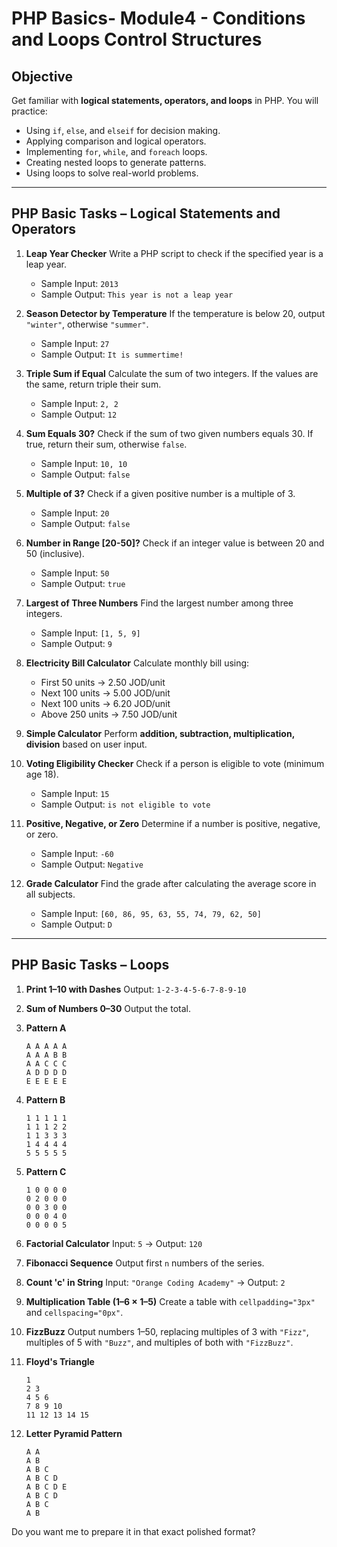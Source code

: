 # **PHP Basics- Module4 - Conditions and Loops Control Structures**

## **Objective**

Get familiar with **logical statements, operators, and loops** in PHP.
You will practice:

* Using `if`, `else`, and `elseif` for decision making.
* Applying comparison and logical operators.
* Implementing `for`, `while`, and `foreach` loops.
* Creating nested loops to generate patterns.
* Using loops to solve real-world problems.

---

## **PHP Basic Tasks – Logical Statements and Operators**

1. **Leap Year Checker**
   Write a PHP script to check if the specified year is a leap year.

   * Sample Input: `2013`
   * Sample Output: `This year is not a leap year`

2. **Season Detector by Temperature**
   If the temperature is below 20, output `"winter"`, otherwise `"summer"`.

   * Sample Input: `27`
   * Sample Output: `It is summertime!`

3. **Triple Sum if Equal**
   Calculate the sum of two integers. If the values are the same, return triple their sum.

   * Sample Input: `2, 2`
   * Sample Output: `12`

4. **Sum Equals 30?**
   Check if the sum of two given numbers equals 30. If true, return their sum, otherwise `false`.

   * Sample Input: `10, 10`
   * Sample Output: `false`

5. **Multiple of 3?**
   Check if a given positive number is a multiple of 3.

   * Sample Input: `20`
   * Sample Output: `false`

6. **Number in Range \[20-50]?**
   Check if an integer value is between 20 and 50 (inclusive).

   * Sample Input: `50`
   * Sample Output: `true`

7. **Largest of Three Numbers**
   Find the largest number among three integers.

   * Sample Input: `[1, 5, 9]`
   * Sample Output: `9`

8. **Electricity Bill Calculator**
   Calculate monthly bill using:

   * First 50 units → 2.50 JOD/unit
   * Next 100 units → 5.00 JOD/unit
   * Next 100 units → 6.20 JOD/unit
   * Above 250 units → 7.50 JOD/unit

9. **Simple Calculator**
   Perform **addition, subtraction, multiplication, division** based on user input.

10. **Voting Eligibility Checker**
    Check if a person is eligible to vote (minimum age 18).

    * Sample Input: `15`
    * Sample Output: `is not eligible to vote`

11. **Positive, Negative, or Zero**
    Determine if a number is positive, negative, or zero.

    * Sample Input: `-60`
    * Sample Output: `Negative`

12. **Grade Calculator**
    Find the grade after calculating the average score in all subjects.

    * Sample Input: `[60, 86, 95, 63, 55, 74, 79, 62, 50]`
    * Sample Output: `D`

---

## **PHP Basic Tasks – Loops**

1. **Print 1–10 with Dashes**
   Output: `1-2-3-4-5-6-7-8-9-10`

2. **Sum of Numbers 0–30**
   Output the total.

3. **Pattern A**

   ```
   A A A A A
   A A A B B
   A A C C C
   A D D D D
   E E E E E
   ```

4. **Pattern B**

   ```
   1 1 1 1 1
   1 1 1 2 2
   1 1 3 3 3
   1 4 4 4 4
   5 5 5 5 5
   ```

5. **Pattern C**

   ```
   1 0 0 0 0
   0 2 0 0 0
   0 0 3 0 0
   0 0 0 4 0
   0 0 0 0 5
   ```

6. **Factorial Calculator**
   Input: `5` → Output: `120`

7. **Fibonacci Sequence**
   Output first `n` numbers of the series.

8. **Count 'c' in String**
   Input: `"Orange Coding Academy"` → Output: `2`

9. **Multiplication Table (1–6 × 1–5)**
   Create a table with `cellpadding="3px"` and `cellspacing="0px"`.

10. **FizzBuzz**
    Output numbers 1–50, replacing multiples of 3 with `"Fizz"`, multiples of 5 with `"Buzz"`, and multiples of both with `"FizzBuzz"`.

11. **Floyd's Triangle**

    ```
    1
    2 3
    4 5 6
    7 8 9 10
    11 12 13 14 15
    ```

12. **Letter Pyramid Pattern**

    ```
    A A
    A B
    A B C
    A B C D
    A B C D E
    A B C D
    A B C
    A B
    ```
Do you want me to prepare it in that exact polished format?

